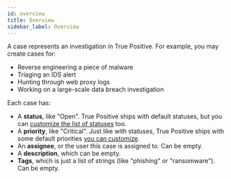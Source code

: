 ```yaml
---
id: overview
title: Overview
sidebar_label: Overview
---
```


A case represents an investigation in True Positive. For example, you may create cases for:

- Reverse engineering a piece of malware
- Triaging an IDS alert
- Hunting through web proxy logs
- Working on a large-scale data breach investigation

Each case has:

- A **status**, like "Open". True Positive ships with default statuses, but you can [customize the list of statuses](/docs/administer/customize_statuses_and_priorities) too.
- A **priority**, like "Critical". Just like with statuses, True Positive ships with some default priorities [you can customize](/docs/administer/customize_statuses_and_priorities).
- An **assignee**, or the user this case is assigned to. Can be empty.
- A **description**, which can be empty.
- **Tags**, which is just a list of strings (like "phishing" or "ransomware"). Can be empty.
